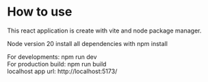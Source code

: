 # How to use 
This react application is create with vite and node package manager.

Node version 20
install all dependencies with npm install

For developments: npm run dev <br>
For production build: npm run build <br>
localhost app url: http://localhost:5173/ 


